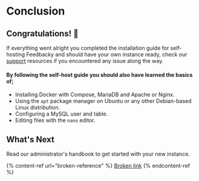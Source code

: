 # Conclusion

## Congratulations! 🎉&#x20;

If everything went alright you completed the installation guide for self-hosting Feedbacky and should have your own instance ready, check our [support](../../project-overview/support.md) resources if you encountered any issue along the way.&#x20;

#### By following the self-host guide you should also have learned the basics of;

* Installing Docker with Compose, MariaDB and Apache or Nginx.
* Using the `apt` package manager on Ubuntu or any other Debian-based Linux distribution.
* Configuring a MySQL user and table.
* Editing files with the `nano` editor.

## What's Next

Read our administrator's handbook to get started with your new instance.&#x20;

{% content-ref url="broken-reference" %}
[Broken link](broken-reference)
{% endcontent-ref %}

